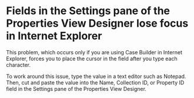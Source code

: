 # Fields in the Settings pane of the Properties View Designer lose focus in Internet Explorer

This problem, which occurs only if you are using Case Builder in
Internet Explorer, forces you to place the cursor in the field after you type each character.

To work around this issue, type the value in a text editor such as Notepad. Then, cut and paste
the value into the Name, Collection ID, or
Property ID field in the Settings pane of the
Properties View Designer.